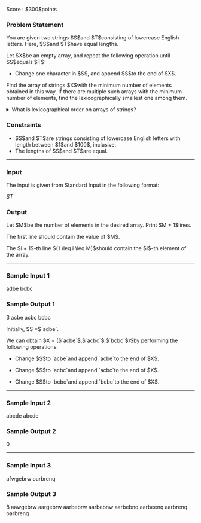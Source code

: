 
<div>

<span>

<span>

<p>
Score : $300$points
</p>

<div>

<section>

### **Problem Statement**

<p>
You are given two strings $S$and $T$consisting of lowercase English letters. Here, $S$and $T$have equal lengths.
</p>

<p>
Let $X$be an empty array, and repeat the following operation until $S$equals $T$:
</p>

<ul>

<li>
Change one character in $S$, and append $S$to the end of $X$.
</li>

</ul>

<p>
Find the array of strings $X$with the minimum number of elements obtained in this way. If there are multiple such arrays with the minimum number of elements, find the lexicographically smallest one among them.
</p>

<details>

<summary>
What is lexicographical order on arrays of strings?
</summary>

<p>
A string $S = S_1 S_2 \ldots S_N$of length $N$is 
<strong>
lexicographically smaller
</strong>
than a string $T = T_1 T_2 \ldots T_N$of length $N$if there exists an integer $1 \leq i \leq N$such that both of the following are satisfied:
</p>

<ul>

<li>
$S_1 S_2 \ldots S_{i-1} = T_1 T_2 \ldots T_{i-1}$
</li>

<li>
$S_i$comes earlier than $T_i$in alphabetical order.
</li>

</ul>

<p>
An array of strings $X = (X_1,X_2,\ldots,X_M)$with $M$elements is 
<strong>
lexicographically smaller
</strong>
than an array of strings $Y = (Y_1,Y_2,\ldots,Y_M)$with $M$elements if there exists an integer $1 \leq j \leq M$such that both of the following are satisfied:
</p>

<ul>

<li>
$(X_1,X_2,\ldots,X_{j-1}) = (Y_1,Y_2,\ldots,Y_{j-1})$
</li>

<li>
$X_j$is lexicographically smaller than $Y_j$.
</li>

</ul>

</details>

</section>

</div>

<div>

<section>

### **Constraints**

<ul>

<li>
$S$and $T$are strings consisting of lowercase English letters with length between $1$and $100$, inclusive.
</li>

<li>
The lengths of $S$and $T$are equal.
</li>

</ul>

</section>

</div>

---

<div>

<div>

<section>

### **Input**

<p>
The input is given from Standard Input in the following format:
</p>

<div>

$S$$T$
</div>

</section>

</div>

<div>

<section>

### **Output**

<p>
Let $M$be the number of elements in the desired array. Print $M + 1$lines.
</p>

<p>
The first line should contain the value of $M$.
</p>

<p>
The $i + 1$-th line $(1 \leq i \leq M)$should contain the $i$-th element of the array.
</p>

</section>

</div>

</div>

---

<div>

<section>

### **Sample Input 1**

<div>

adbe
bcbc

</div>

</section>

</div>

<div>

<section>

### **Sample Output 1**

<div>

3
acbe
acbc
bcbc

</div>

<p>
Initially, $S =$`adbe`.
</p>

<p>
We can obtain $X = ($`acbe`$,$`acbc`$,$`bcbc`$)$by performing the following operations:
</p>

<ul>

<li>

<p>
Change $S$to `acbe`and append `acbe`to the end of $X$.
</p>

</li>

<li>

<p>
Change $S$to `acbc`and append `acbc`to the end of $X$.
</p>

</li>

<li>

<p>
Change $S$to `bcbc`and append `bcbc`to the end of $X$.
</p>

</li>

</ul>

</section>

</div>

---

<div>

<section>

### **Sample Input 2**

<div>

abcde
abcde

</div>

</section>

</div>

<div>

<section>

### **Sample Output 2**

<div>

0

</div>

</section>

</div>

---

<div>

<section>

### **Sample Input 3**

<div>

afwgebrw
oarbrenq

</div>

</section>

</div>

<div>

<section>

### **Sample Output 3**

<div>

8
aawgebrw
aargebrw
aarbebrw
aarbebnw
aarbebnq
aarbeenq
aarbrenq
oarbrenq

</div>

</section>

</div>

</span>

</span>

</div>
